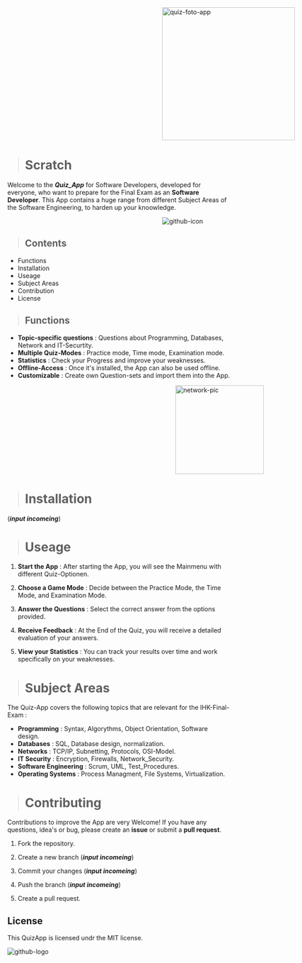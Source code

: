 <img src="https://repository-images.githubusercontent.com/182525249/aadd7a80-54fe-11eb-9872-ccd06b8789b6" alt="quiz-foto-app" width="300" style="margin-left: 350px;"/>

># Scratch 
Welcome to the ___Quiz_App___ for Software Developers, developed for everyone, who want to prepare for the Final Exam as an __Software Developer__. 
This App contains a huge range from different Subject Areas of the Software Engineering, to harden up your knoowledge.
 
<img src="https://encrypted-tbn0.gstatic.com/images?q=tbn:ANd9GcR5fTvBqEpyLmHNzZVx0YlKR5wOxFoLRAtZxA&s" alt="github-icon" style="margin-left: 350px"/>

>## Contents  
- Functions 
- Installation
- Useage
- Subject Areas
- Contribution
- License



>## Functions

- __Topic-specific questions__ :  Questions about Programming, Databases, Network and IT-Securtity. 
- __Multiple Quiz-Modes__ : Practice mode, Time mode, Examination mode.
- __Statistics__ : Check your Progress and improve your weaknesses. 
- __Offline-Access__ : Once it's installed, the App can also be used offline.
- __Customizable__ : Create own Question-sets and import them into the App. 

<img src="https://www.citypng.com/public/uploads/preview/web-page-internet-network-white-icon-transparent-background-701751694974331jiucxqlxym.png" alt="network-pic" width="200px" style="margin-left: 380px"/>

># Installation
(***input incomeing***)

># Useage
1. __Start the App__ : After starting the App, you will see the Mainmenu with different Quiz-Optionen.

2. __Choose a Game Mode__ : Decide between the Practice Mode, the Time Mode, and Examination Mode.

3. __Answer the Questions__ : Select the correct answer from the options provided.

4. __Receive Feedback__ : At the End of the Quiz, you will receive a detailed evaluation of your answers.

5. __View your Statistics__ : You can track your results over time and work specifically on your weaknesses.

># Subject Areas

The Quiz-App covers the following topics that are relevant for the IHK-Final-Exam :

- __Programming__ : Syntax, Algorythms, Object Orientation, Software design.
- __Databases__ : SQL, Database design, normalization.
- __Networks__ : TCP/IP, Subnetting, Protocols, OSI-Model.
- __IT Security__ : Encryption, Firewalls, Network_Security.
- __Software Engineering__ : Scrum, UML, Test_Procedures.
- __Operating Systems__ : Process Managment, File Systems, Virtualization.

># Contributing

Contributions to improve the App are very Welcome! If you have any questions, idea's or bug, please create an **issue** or submit a **pull request**.

1. Fork the repository.

2. Create a new branch (***input incomeing***)

3. Commit your changes (***input incomeing***)

4. Push the branch (***input incomeing***)

5. Create a pull request.

## License

This QuizApp is licensed undr the MIT license.

<img src="https://user-images.githubusercontent.com/61475220/96919833-f701bb80-14c9-11eb-8eea-1c46ba92b906.jpg" alt="github-logo"/>

